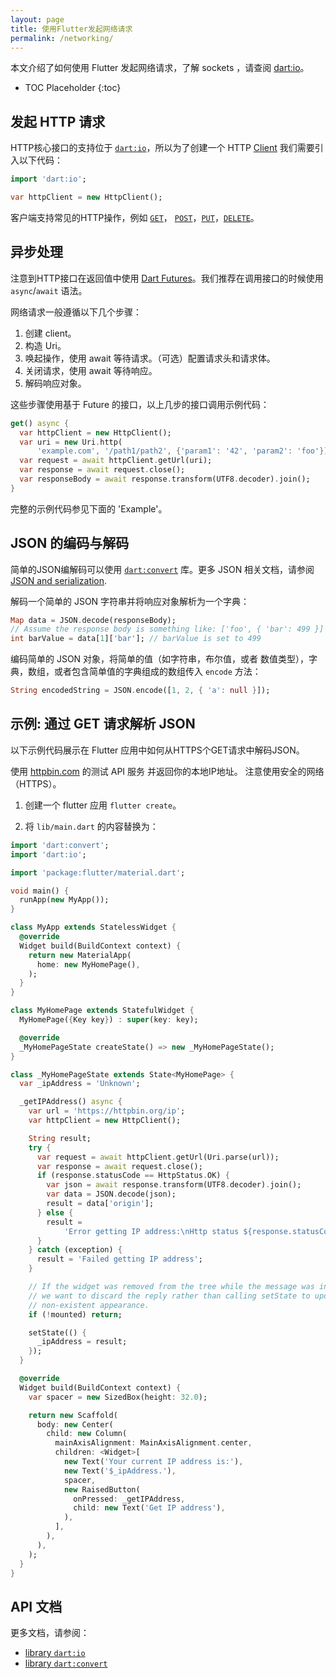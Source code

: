 ```yaml
---
layout: page
title: 使用Flutter发起网络请求
permalink: /networking/
---
```


本文介绍了如何使用 Flutter 发起网络请求，了解 sockets ，请查阅 [dart:io][dartio]。

* TOC Placeholder
{:toc}

## 发起 HTTP 请求

HTTP核心接口的支持位于 [`dart:io`][dartio]，所以为了创建一个 HTTP [Client][client]
我们需要引入以下代码：

<!-- skip -->
```dart
import 'dart:io';

var httpClient = new HttpClient();
```

客户端支持常见的HTTP操作，例如 [`GET`][get]，
[`POST`][post]，[`PUT`][put]，[`DELETE`][delete]。

## 异步处理

注意到HTTP接口在返回值中使用 [Dart
Futures](https://www.dartlang.org/tutorials/language/futures)。我们推荐在调用接口的时候使用 `async`/`await` 语法。

网络请求一般遵循以下几个步骤：

1. 创建 client。
2. 构造 Uri。
3. 唤起操作，使用 await 等待请求。（可选）配置请求头和请求体。
4. 关闭请求，使用 await 等待响应。
5. 解码响应对象。

这些步骤使用基于 Future 的接口，以上几步的接口调用示例代码：

<!-- skip -->
```dart
get() async {
  var httpClient = new HttpClient();
  var uri = new Uri.http(
      'example.com', '/path1/path2', {'param1': '42', 'param2': 'foo'});
  var request = await httpClient.getUrl(uri);
  var response = await request.close();
  var responseBody = await response.transform(UTF8.decoder).join();
}
```

完整的示例代码参见下面的 'Example'。

## JSON 的编码与解码

简单的JSON编解码可以使用
[`dart:convert`](https://docs.flutter.io/flutter/dart-convert/dart-convert-library.html)
库。更多 JSON 相关文档，请参阅 [JSON and serialization](/json/).

解码一个简单的 JSON 字符串并将响应对象解析为一个字典：

<!-- skip -->
```dart
Map data = JSON.decode(responseBody);
// Assume the response body is something like: ['foo', { 'bar': 499 }]
int barValue = data[1]['bar']; // barValue is set to 499
```

编码简单的 JSON 对象，将简单的值（如字符串，布尔值，或者 数值类型），字典，数组，或者包含简单值的字典组成的数组传入 `encode` 方法：

<!-- skip -->
```dart
String encodedString = JSON.encode([1, 2, { 'a': null }]);
```

## 示例: 通过 GET 请求解析 JSON

以下示例代码展示在 Flutter 应用中如何从HTTPS个GET请求中解码JSON。

使用 [httpbin.com](https://httpbin.com) 的测试 API 服务
并返回你的本地IP地址。 注意使用安全的网络（HTTPS）。

1. 创建一个 flutter 应用 `flutter create`。

1. 将 `lib/main.dart` 的内容替换为：

```dart
import 'dart:convert';
import 'dart:io';

import 'package:flutter/material.dart';

void main() {
  runApp(new MyApp());
}

class MyApp extends StatelessWidget {
  @override
  Widget build(BuildContext context) {
    return new MaterialApp(
      home: new MyHomePage(),
    );
  }
}

class MyHomePage extends StatefulWidget {
  MyHomePage({Key key}) : super(key: key);

  @override
  _MyHomePageState createState() => new _MyHomePageState();
}

class _MyHomePageState extends State<MyHomePage> {
  var _ipAddress = 'Unknown';

  _getIPAddress() async {
    var url = 'https://httpbin.org/ip';
    var httpClient = new HttpClient();

    String result;
    try {
      var request = await httpClient.getUrl(Uri.parse(url));
      var response = await request.close();
      if (response.statusCode == HttpStatus.OK) {
        var json = await response.transform(UTF8.decoder).join();
        var data = JSON.decode(json);
        result = data['origin'];
      } else {
        result =
            'Error getting IP address:\nHttp status ${response.statusCode}';
      }
    } catch (exception) {
      result = 'Failed getting IP address';
    }

    // If the widget was removed from the tree while the message was in flight,
    // we want to discard the reply rather than calling setState to update our
    // non-existent appearance.
    if (!mounted) return;

    setState(() {
      _ipAddress = result;
    });
  }

  @override
  Widget build(BuildContext context) {
    var spacer = new SizedBox(height: 32.0);

    return new Scaffold(
      body: new Center(
        child: new Column(
          mainAxisAlignment: MainAxisAlignment.center,
          children: <Widget>[
            new Text('Your current IP address is:'),
            new Text('$_ipAddress.'),
            spacer,
            new RaisedButton(
              onPressed: _getIPAddress,
              child: new Text('Get IP address'),
            ),
          ],
        ),
      ),
    );
  }
}
```

## API 文档

更多文档，请参阅：

  * [library `dart:io`][dartio]
  * [library `dart:convert`][convert]

[dartio]:     https://docs.flutter.io/flutter/dart-io/dart-io-library.html
[convert]:    https://docs.flutter.io/flutter/dart-convert/dart-convert-library.html
[client]:     https://docs.flutter.io/flutter/dart-io/HttpClient-class.html
[get]:        https://docs.flutter.io/flutter/dart-io/HttpClient/getUrl.html
[post]:       https://docs.flutter.io/flutter/dart-io/HttpClient/postUrl.html
[put]:        https://docs.flutter.io/flutter/dart-io/HttpClient/putUrl.html
[delete]:     https://docs.flutter.io/flutter/dart-io/HttpClient/deleteUrl.html
